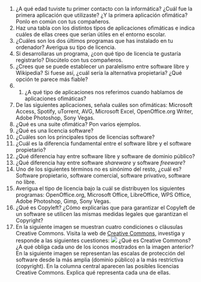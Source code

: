     

 1. ¿A qué edad tuviste tu primer contacto con la informática? ¿Cuál fue la primera aplicación que utilizaste? ¿Y la primera aplicación ofimática? Ponlo en común con tus compañeros.
 2.  Haz una tabla con los distintos tipos de aplicaciones ofimáticas e indica cuáles de ellas crees que serían útiles en el entorno escolar.
 3. ¿Cuáles son los dos últimos programas que has instalado en tu ordenador? Averigua su tipo de licencia.
 4. Si desarrollaras un programa, ¿con qué tipo de licencia te gustaría registrarlo? Discútelo con tus compañeros.
 5. ¿Crees que se puede establecer un paralelismo entre software libre y Wikipedia? Si fuese así, ¿cuál sería la alternativa propietaria? ¿Qué opción te parece más fiable?
 6. 1.  ¿A qué tipo de aplicaciones nos referimos cuando hablamos de aplicaciones ofimáticas?
2.  De las siguientes aplicaciones, señala cuáles son ofimáticas: Microsoft Access, Spotify, uTorrent, AVG, Microsoft Excel, OpenOffice.org Writer, Adobe Photoshop, Sony Vegas.
3.  ¿Qué es una suite ofimática? Pon varios ejemplos.
4.  ¿Qué es una licencia software?
5.  ¿Cuáles son los principales tipos de licencias software?
6.  ¿Cuál es la diferencia fundamental entre el software libre y el software propietario?
7.  ¿Qué diferencia hay entre software libre y software de dominio público?
8.  ¿Qué diferencia hay entre software  _shareware_  y software  _freeware_?
9.  Uno de los siguientes términos no es sinónimo del resto, ¿cuál es? Software propietario, software comercial, software privativo, software no libre.
10.  Averigua el tipo de licencia bajo la cuál se distribuyen los siguientes programas: OpenOffice.org, Microsoft Office, LibreOffice, WPS Office, Adobe Photoshop, Gimp, Sony Vegas.
11.  ¿Qué es Copyleft? ¿Cómo explicarías que para garantizar el Copyleft de un software se utilicen las mismas medidas legales que garantizan el Copyright?
12.  En la siguiente imagen se muestran cuatro condiciones o cláusulas Creative Commons. Visita la web de  [Creative Commons](https://es.creativecommons.org/), investiga y responde a las siguientes cuestiones:
![](https://redstarwebdevelopment.com/wp-content/uploads/2015/03/creative-commons.jpg)
¿Qué es Creative Commons? ¿A qué obliga cada uno de los iconos mostrados en la imagen anterior? En la siguiente imagen se representan las escalas de protección del software desde la más amplia (dominio público) a la más restrictiva (copyright). En la columna central aparecen las posibles licencias Creative Commons. Explica qué representa cada una de ellas.

<!--stackedit_data:
eyJoaXN0b3J5IjpbODI3MDQ5OTQyLC0xOTMwMDE2NzI2XX0=
-->